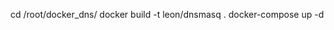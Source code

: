 cd /root/docker_dns/
docker build -t leon/dnsmasq .
docker-compose up -d



<!-- # The setup

Consider the following `docker-compose.yml`:

```yml
version: '3.1'

services:

  a:
    image: nginx:1.15.2-alpine
    ports:
      - 80:80
    volumes:
      - ./nginx/conf.d:/etc/nginx/conf.d
      - ./resolv.conf:/etc/resolv.conf

  b:
    image: nginx:1.15.2-alpine
    volumes:
      - ./b.html:/usr/share/nginx/html/index.html:ro
```

And also this `default.conf` for nginx service "a":

```
server {

  listen 80 default_server;
  server_name _;

  location /b {
    proxy_pass              http://b/;
    proxy_set_header        Host $host;
  }  

}

```

The above configuration stands for nginx service "a" which proxy_pass
requests to `/b` to nginx service "b". Both "a" and "b" are valid hostnames
within this docker network created by docker-compose.

# The problem

In short, if you try yo start services "a" and "b" is not running, 
nginx will exit with this message:

```
[emerg] 1#1: host not found in upstream
```

This can be painful in some scenarios. For instance, "a" could be proxy_pass to
several services "b", "c", "d", ... and sometimes want to test just "b"
without starting the rest of services.

# Answers around the web

If you search for that nginx error message, most answers point to using
nginx variables in proxy_pass directive instead of hostname directly.

```
  location /b {
    set $server_b           b;
    proxy_pass              http://$server_b/;
    proxy_set_header        Host $host;
  } 
```

However, it does not work. It just responds 502. 

Another answer I found is to use `upstream` and `resolver` directives.
I could not test those, as they are only available to paying customers.

http://nginx.org/en/docs/http/ngx_http_upstream_module.html

# This solution

So, nginx complains and exits if hostname "b" is unknown.
The solution is to make it known and resolve to some fake IP.
It's ok as long as hostname is resolved.

I'm using dnsmasq to do it, with this single config line:

```
address=/#/1.2.3.4
```

The above line means "return 1.2.3.4 for unknown hostnames".

That's it!

# Try it

Check out the files in this repository. They're quite minimal.

Then spin it up with this single liner:

```
docker-compose up -d dnsmasq a
```

Take good notice service "b" is not running.

Now open http://localhost. Nginx service "a" should greeat you.

`curl http://localhost`
```html
<!DOCTYPE html>
<html>
<head>
    <title>Server A</title>
</head>
<body>
    <h1>Welcome to Server A</h1>
</body>
</html>
```

Open http://localhost/b. It timeouts.

`curl -m 1 http://localhost/b`
```
curl: (28) Operation timed out after 1001 milliseconds with 0 bytes received
```

Now spin up nginx service "b".
```
docker-compose up -d b
```

You must also restart nginx service "a", because nginx will cache 1.2.3.4 until restarted.

`docker-compose restart a`

Now go open http://localhost/b. Nginx service "b" should say Hi.

`curl -m 1 http://localhost/b`

```html
<!DOCTYPE html>
<html>
<head>
    <title>Server B</title>
</head>
<body>
    <h1>Welcome to Server B</h1>
</body>
</html>
```

# Caveats

I could not get around this tiny pesky little thing: 
I need to hardcode dnsmasq container IP in `docker-compose.yml`

```yml
services:

  a:
    image: nginx:1.15.2-alpine
    ports:
      - 80:80
    volumes:
      - ./a.html:/etc/nginx/html/index.html:ro
      - ./nginx/conf.d:/etc/nginx/conf.d
    command: [nginx-debug, '-g', 'daemon off;']
    dns: 172.29.0.2 # Ouch, ¿how to pass dnsmasq container IP?
```

Which means starting it up beforehand, finding out its IP and typing it there.
Looking around the web I found:
- Mapping dnsmasq port 53 to host port 53 and using 127.0.0.1, but I kind of dislike mapping to host ports.
https://stackoverflow.com/questions/47187879/docker-compose-use-other-container-as-dns
- Assign static IP to dnsmasq. Not really appealing.
https://stackoverflow.com/questions/39493490/provide-static-ip-to-docker-containers-via-docker-compose

Do you know better?


# Feeback?

I'm sure I'm missing something. Some other, more clever way to go around this.
Care to share? Sprach! -->
